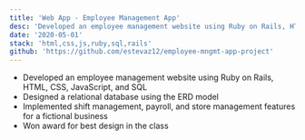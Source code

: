 ```yaml
---
title: 'Web App - Employee Management App'
desc: 'Developed an employee management website using Ruby on Rails, HTML, CSS, JavaScript, and SQL'
date: '2020-05-01'
stack: 'html,css,js,ruby,sql,rails'
github: 'https://github.com/estevaz12/employee-mngmt-app-project'
---
```


- Developed an employee management website using Ruby on Rails, HTML, CSS, JavaScript, and SQL
- Designed a relational database using the ERD model
- Implemented shift management, payroll, and store management features for a fictional business
- Won award for best design in the class
